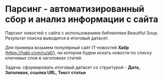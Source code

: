 # Парсинг - автоматизированный сбор и анализ информации с сайта
Парсинг новостей с сайта с использованием библиотеки Beautiful Soup. Результат поиска выводится в итоговый датасет.

Для примера возьмем популярный сайт IT-новостей **Хабр** (https://habr.com/ru/all/), на котором будем искать новости по списку ключевых слов в заголовках статей.

Задача: сформировать итоговый датасет со структурой - **Дата, Заголовок, ссылка URL, Текст статьи**
